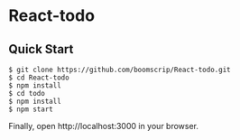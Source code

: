 # React-todo
## Quick Start

```
$ git clone https://github.com/boomscrip/React-todo.git
$ cd React-todo
$ npm install
$ cd todo
$ npm install
$ npm start

```
Finally, open http://localhost:3000 in your browser.


